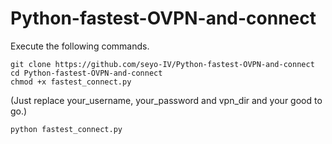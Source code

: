 # Python-fastest-OVPN-and-connect

Execute the following commands.

```
git clone https://github.com/seyo-IV/Python-fastest-OVPN-and-connect
cd Python-fastest-OVPN-and-connect
chmod +x fastest_connect.py
```

(Just replace your_username, your_password and vpn_dir and your good to go.)
```
python fastest_connect.py
```
